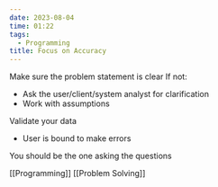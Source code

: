```yaml
---
date: 2023-08-04
time: 01:22
tags:
  - Programming
title: Focus on Accuracy
---
```


Make sure the problem statement is clear
If not:

- Ask the user/client/system analyst for clarification
- Work with assumptions

Validate your data

- User is bound to make errors

You should be the one asking the questions

[[Programming]] [[Problem Solving]]
